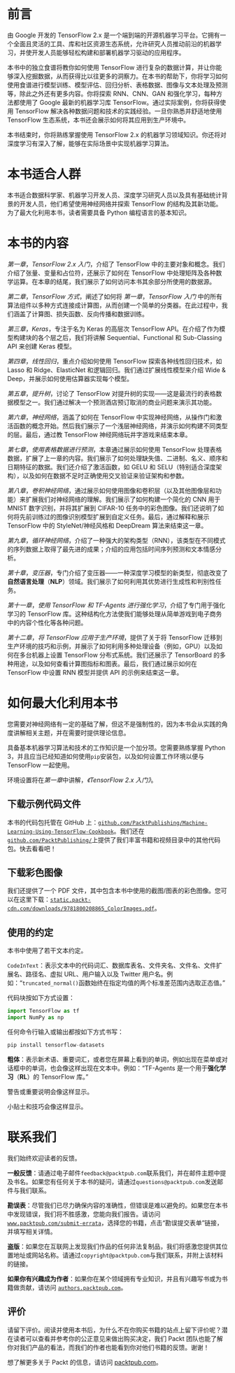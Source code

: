 # 前言

由 Google 开发的 TensorFlow 2.x 是一个端到端的开源机器学习平台。它拥有一个全面且灵活的工具、库和社区资源生态系统，允许研究人员推动前沿的机器学习，并使开发人员能够轻松构建和部署机器学习驱动的应用程序。

本书中的独立食谱将教你如何使用 TensorFlow 进行复杂的数据计算，并让你能够深入挖掘数据，从而获得比以往更多的洞察力。在本书的帮助下，你将学习如何使用食谱进行模型训练、模型评估、回归分析、表格数据、图像与文本处理及预测等，除此之外还有更多内容。你将探索 RNN、CNN、GAN 和强化学习，每种方法都使用了 Google 最新的机器学习库 TensorFlow。通过实际案例，你将获得使用 TensorFlow 解决各种数据问题和技术的实践经验。一旦你熟悉并舒适地使用 TensorFlow 生态系统，本书还会展示如何将其应用到生产环境中。

本书结束时，你将熟练掌握使用 TensorFlow 2.x 的机器学习领域知识。你还将对深度学习有深入了解，能够在实际场景中实现机器学习算法。

# 本书适合人群

本书适合数据科学家、机器学习开发人员、深度学习研究人员以及具有基础统计背景的开发人员，他们希望使用神经网络并探索 TensorFlow 的结构及其新功能。为了最大化利用本书，读者需要具备 Python 编程语言的基本知识。

# 本书的内容

*第一章*，*TensorFlow 2.x 入门*，介绍了 TensorFlow 中的主要对象和概念。我们介绍了张量、变量和占位符，还展示了如何在 TensorFlow 中处理矩阵及各种数学运算。在本章的结尾，我们展示了如何访问本书其余部分所使用的数据源。

*第二章*，*TensorFlow 方式*，阐述了如何将 *第一章*，*TensorFlow 入门* 中的所有算法组件以多种方式连接成计算图，从而创建一个简单的分类器。在此过程中，我们涵盖了计算图、损失函数、反向传播和数据训练。

*第三章*，*Keras*，专注于名为 Keras 的高层次 TensorFlow API。在介绍了作为模型构建块的各个层之后，我们将讲解 Sequential、Functional 和 Sub-Classing API 来创建 Keras 模型。

*第四章*，*线性回归*，重点介绍如何使用 TensorFlow 探索各种线性回归技术，如 Lasso 和 Ridge、ElasticNet 和逻辑回归。我们通过扩展线性模型来介绍 Wide & Deep，并展示如何使用估算器实现每个模型。

*第五章*，*提升树*，讨论了 TensorFlow 对提升树的实现——这是最流行的表格数据模型之一。我们通过解决一个预测酒店预订取消的商业问题来演示其功能。

*第六章*，*神经网络*，涵盖了如何在 TensorFlow 中实现神经网络，从操作门和激活函数的概念开始。然后我们展示了一个浅层神经网络，并演示如何构建不同类型的层。最后，通过教 TensorFlow 神经网络玩井字游戏来结束本章。

*第七章*，*使用表格数据进行预测*，本章通过展示如何使用 TensorFlow 处理表格数据，扩展了上一章的内容。我们展示了如何处理缺失值、二进制、名义、顺序和日期特征的数据。我们还介绍了激活函数，如 GELU 和 SELU（特别适合深度架构），以及如何在数据不足时正确使用交叉验证来验证架构和参数。

*第八章*，*卷积神经网络*，通过展示如何使用图像和卷积层（以及其他图像层和功能）来扩展我们对神经网络的理解。我们展示了如何构建一个简化的 CNN 用于 MNIST 数字识别，并将其扩展到 CIFAR-10 任务中的彩色图像。我们还说明了如何将先前训练过的图像识别模型扩展到自定义任务。最后，通过解释和展示 TensorFlow 中的 StyleNet/神经风格和 DeepDream 算法来结束这一章。

*第九章*，*循环神经网络*，介绍了一种强大的架构类型（RNN），该类型在不同模式的序列数据上取得了最先进的成果；介绍的应用包括时间序列预测和文本情感分析。

*第十章*，*变压器*，专门介绍了变压器——一种深度学习模型的新类型，彻底改变了**自然语言处理**（**NLP**）领域。我们展示了如何利用其优势进行生成性和判别性任务。

*第十一章*，*使用 TensorFlow 和 TF-Agents 进行强化学习*，介绍了专门用于强化学习的 TensorFlow 库。这种结构化方法使我们能够处理从简单游戏到电子商务中的内容个性化等各种问题。

*第十二章*，*将 TensorFlow 应用于生产环境*，提供了关于将 TensorFlow 迁移到生产环境的技巧和示例，并展示了如何利用多种处理设备（例如，GPU）以及如何在多台机器上设置 TensorFlow 分布式系统。我们还展示了 TensorBoard 的多种用途，以及如何查看计算图指标和图表。最后，我们通过展示如何在 TensorFlow 中设置 RNN 模型并提供 API 的示例来结束这一章。

# 如何最大化利用本书

您需要对神经网络有一定的基础了解，但这不是强制性的，因为本书会从实践的角度讲解相关主题，并在需要时提供理论信息。

具备基本机器学习算法和技术的工作知识是一个加分项。您需要熟练掌握 Python 3，并且应当已经知道如何使用`pip`安装包，以及如何设置工作环境以便与 TensorFlow 一起使用。

环境设置将在*第一章*中讲解，*《TensorFlow 2.x 入门》*。

## 下载示例代码文件

本书的代码包托管在 GitHub 上：[`github.com/PacktPublishing/Machine-Learning-Using-TensorFlow-Cookbook`](https://github.com/PacktPublishing/Machine-Learning-Using-TensorFlow-Cookbook)。我们还在[`github.com/PacktPublishing/`](https://github.com/PacktPublishing/)上提供了我们丰富书籍和视频目录中的其他代码包。快去看看吧！

## 下载彩色图像

我们还提供了一个 PDF 文件，其中包含本书中使用的截图/图表的彩色图像。您可以在这里下载：[`static.packt-cdn.com/downloads/9781800208865_ColorImages.pdf`](https://static.packt-cdn.com/downloads/9781800208865_ColorImages.pdf)。

## 使用的约定

本书中使用了若干文本约定。

`CodeInText`：表示文本中的代码词汇、数据库表名、文件夹名、文件名、文件扩展名、路径名、虚拟 URL、用户输入以及 Twitter 用户名。例如：“`truncated_normal()`函数始终在指定均值的两个标准差范围内选取正态值。”

代码块按如下方式设置：

```py
import TensorFlow as tf
import NumPy as np 
```

任何命令行输入或输出都按如下方式书写：

```py
pip install tensorflow-datasets 
```

**粗体**：表示新术语、重要词汇，或者您在屏幕上看到的单词，例如出现在菜单或对话框中的单词，也会像这样出现在文本中。例如：“TF-Agents 是一个用于**强化学习**（**RL**）的 TensorFlow 库。”

警告或重要说明会像这样显示。

小贴士和技巧会像这样显示。

# 联系我们

我们始终欢迎读者的反馈。

**一般反馈**：请通过电子邮件`feedback@packtpub.com`联系我们，并在邮件主题中提及书名。如果您有任何关于本书的疑问，请通过`questions@packtpub.com`发送邮件与我们联系。

**勘误表**：尽管我们已尽力确保内容的准确性，但错误是难以避免的。如果您在本书中发现错误，我们将不胜感激，您能向我们报告。请访问[`www.packtpub.com/submit-errata`](http://www.packtpub.com/submit-errata)，选择您的书籍，点击“勘误提交表单”链接，并填写相关详情。

**盗版**：如果您在互联网上发现我们作品的任何非法复制品，我们将感激您提供其位置地址或网站名称。请通过`copyright@packtpub.com`与我们联系，并附上该材料的链接。

**如果你有兴趣成为作者**：如果你在某个领域拥有专业知识，并且有兴趣写书或为书籍做贡献，请访问 [`authors.packtpub.com`](http://authors.packtpub.com)。

## 评价

请留下评价。阅读并使用本书后，为什么不在你购买书籍的站点上留下评价呢？潜在读者可以查看并参考你的公正意见来做出购买决定，我们 Packt 团队也能了解你对我们产品的看法，而我们的作者也能看到你对他们书籍的反馈。谢谢！

想了解更多关于 Packt 的信息，请访问 [packtpub.com](http://packtpub.com)。
